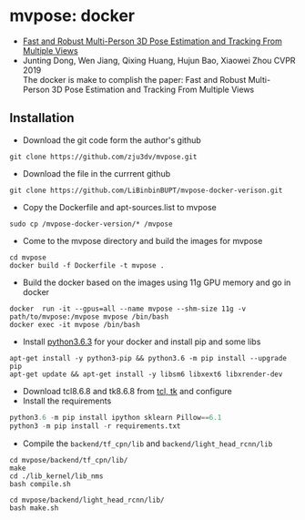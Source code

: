 # mvpose: docker #

* [Fast and Robust Multi-Person 3D Pose Estimation and Tracking From Multiple Views](https://openaccess.thecvf.com/content_CVPR_2019/papers/Dong_Fast_and_Robust_Multi-Person_3D_Pose_Estimation_From_Multiple_Views_CVPR_2019_paper.pdf)  
* Junting Dong, Wen Jiang, Qixing Huang, Hujun Bao, Xiaowei Zhou CVPR 2019  
The docker is make to complish the paper: Fast and Robust Multi-Person 3D Pose Estimation and Tracking From Multiple Views  

## Installation
* Download the git code form the author's github
```linux
git clone https://github.com/zju3dv/mvpose.git 
```
* Download the file in the currrent github
```linux
git clone https://github.com/LiBinbinBUPT/mvpose-docker-verison.git
```
* Copy the Dockerfile and apt-sources.list to mvpose
```linux
sudo cp /mvpose-docker-version/* /mvpose
```
* Come to the mvpose directory and build the images for mvpose
```linux
cd mvpose
docker build -f Dockerfile -t mvpose .
```
* Build the docker based on the images using 11g GPU memory and go in docker
```linux
docker  run -it --gpus=all --name mvpose --shm-size 11g -v path/to/mvpose:/mvpose mvpose /bin/bash
docker exec -it mvpose /bin/bash
```
* Install [python3.6.3](https://www.python.org/downloads/release/python-363/) for your docker and install pip and some libs
```linux
apt-get install -y python3-pip && python3.6 -m pip install --upgrade pip
apt-get update && apt-get install -y libsm6 libxext6 libxrender-dev
```
* Download tcl8.6.8 and tk8.6.8 from [tcl, tk](http://www.tcl.tk/software/tcltk/download.html) and configure
* Install the requirements
```python
python3.6 -m pip install ipython sklearn Pillow==6.1
python3 -m pip install -r requirements.txt 
```
* Compile the `backend/tf_cpn/lib` and `backend/light_head_rcnn/lib`
```linux
cd mvpose/backend/tf_cpn/lib/
make
cd ./lib_kernel/lib_nms
bash compile.sh
```
```linux
cd mvpose/backend/light_head_rcnn/lib/
bash make.sh
```


